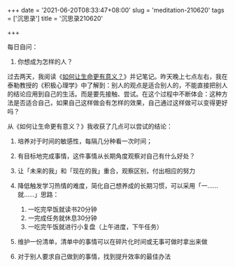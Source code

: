 +++
date = '2021-06-20T08:33:47+08:00'
slug = 'meditation-210620'
tags = ['沉思录']
title = '沉思录210620'

+++

每日自问：

1. 你想成为怎样的人？

过去两天，我阅读《[如何让生命更有意义？](https://mp.weixin.qq.com/s/Q5lfDRYcI-DfgqHChpAMGw)》并记笔记。昨天晚上七点左右，我在泰勒教授的《积极心理学》中了解到：别人的观点是适合别人的，不能直接把别人的结论应用到自己的生活。而是要先接触、尝试。在这个过程中不断体会：这种方法是否适合自己，如果自己这样做会有怎样的效果，自己通过这样做可以变得更好吗？

从《如何让生命更有意义？》我收获了几点可以尝试的结论：

1. 培养对于时间的敏感性，每隔几分种看一次时间；
2. 有目标地完成事情，这件事情从长期角度观察对自己有什么好处？
3. 让「未来的我」和「现在的我」重合，观察区别，付出相应的努力
4. 降低触发学习热情的难度，简化自己想养成的长期习惯，可以采用「一……就……」思路：
   1. 一吃完早饭就读书20分钟
   2. 一完成任务就休息30分钟
   3. 一吃完午饭就进行小复盘（上午进度，下午任务）

5. 维护一份清单，清单中的事情可以在碎片化时间或无事可做时拿出来做
6. 对于别人要求自己做到的事情，找到提升效率的最佳办法
